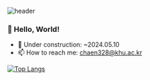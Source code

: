 ![header](https://capsule-render.vercel.app/api?type=slice&color=0:ca9456,50:FFBE98,100:8398ca&height=200&text=Check,%20Chaekeun🦆&animation=blinkering&fontColor=2c333e&fontAlign=70&rotate=13&fontAlignY=35&fontSize=50)


### 🌱 Hello, World!
- 🚧 Under construction: ~2024.05.10
- 📫 How to reach me: chaen328@khu.ac.kr


[![Top Langs](https://github-readme-stats.vercel.app/api/top-langs/?username=chaekeun&layout=compact)](https://github.com/chaekeun/github-readme-stats)

<!--
**chaekeun/chaekeun** is a ✨ _special_ ✨ repository because its `README.md` (this file) appears on your GitHub profile.

Here are some ideas to get you started:

- 🔭 I’m currently working on ...
- 🌱 I’m currently learning ...
- 👯 I’m looking to collaborate on ...
- 🤔 I’m looking for help with ...
- 💬 Ask me about ...
- 📫 How to reach me: ...
- 😄 Pronouns: ...
- ⚡ Fun fact: ...
-->
